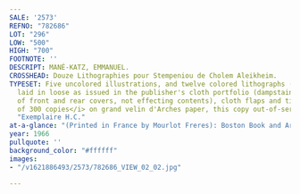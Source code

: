```yaml
---
SALE: '2573'
REFNO: "782686"
LOT: "296"
LOW: "500"
HIGH: "700"
FOOTNOTE: ''
DESCRIPT: MANÉ-KATZ, EMMANUEL.
CROSSHEAD: Douze Lithographies pour Stempeniou de Cholem Aleikheim.
TYPESET: Five uncolored illustrations, and twelve colored lithographs (27½ x 20¾ inches),
  laid in loose as issued in the publisher's cloth portfolio (dampstain to bottom
  of front and rear covers, not effecting contents), cloth flaps and ties. <i>One
  of 300 copies</i> on grand velin d'Arches paper, this copy out-of-series and designated
  "Exemplaire H.C."
at-a-glance: "(Printed in France by Mourlot Freres): Boston Book and Art Shop, (1966)"
year: 1966
pullquote: ''
background_color: "#ffffff"
images:
- "/v1621886493/2573/782686_VIEW_02_02.jpg"

---
```


